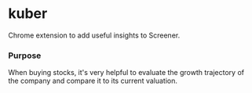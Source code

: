 # kuber

Chrome extension to add useful insights to Screener.

### Purpose

When buying stocks, it's very helpful to evaluate the growth trajectory of the company and compare it to its current valuation.

